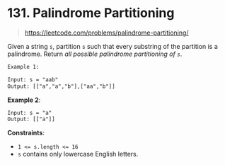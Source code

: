 # 131. Palindrome Partitioning

> <https://leetcode.com/problems/palindrome-partitioning/>

Given a string `s`, partition `s` such that every substring of the partition is
a palindrome. Return *all possible palindrome partitioning of `s`*.

```txt
Example 1:

Input: s = "aab"
Output: [["a","a","b"],["aa","b"]]
```

**Example 2**:

```txt
Input: s = "a"
Output: [["a"]]
```

**Constraints**:

- `1 <= s.length <= 16`
- `s` contains only lowercase English letters.
